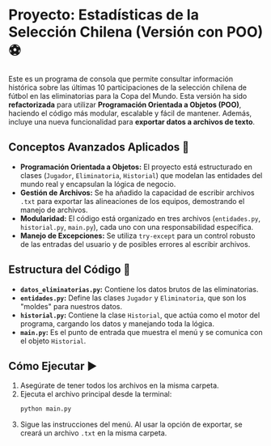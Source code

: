 # Proyecto: Estadísticas de la Selección Chilena (Versión con POO) ⚽
Este es un programa de consola que permite consultar información histórica sobre las últimas 10 participaciones de la selección chilena de fútbol en las eliminatorias para la Copa del Mundo.
Esta versión ha sido **refactorizada** para utilizar **Programación Orientada a Objetos (POO)**, haciendo el código más modular, escalable y fácil de mantener. Además, incluye una nueva funcionalidad para **exportar datos a archivos de texto**.

## Conceptos Avanzados Aplicados 🚀

* **Programación Orientada a Objetos:** El proyecto está estructurado en clases (`Jugador`, `Eliminatoria`, `Historial`) que modelan las entidades del mundo real y encapsulan la lógica de negocio.
* **Gestión de Archivos:** Se ha añadido la capacidad de escribir archivos `.txt` para exportar las alineaciones de los equipos, demostrando el manejo de archivos.
* **Modularidad:** El código está organizado en tres archivos (`entidades.py`, `historial.py`, `main.py`), cada uno con una responsabilidad específica.
* **Manejo de Excepciones:** Se utiliza `try-except` para un control robusto de las entradas del usuario y de posibles errores al escribir archivos.

## Estructura del Código 📂

* **`datos_eliminatorias.py`:** Contiene los datos brutos de las eliminatorias.
* **`entidades.py`:** Define las clases `Jugador` y `Eliminatoria`, que son los "moldes" para nuestros datos.
* **`historial.py`:** Contiene la clase `Historial`, que actúa como el motor del programa, cargando los datos y manejando toda la lógica.
* **`main.py`:** Es el punto de entrada que muestra el menú y se comunica con el objeto `Historial`.

## Cómo Ejecutar ▶️

1.  Asegúrate de tener todos los archivos en la misma carpeta.
2.  Ejecuta el archivo principal desde la terminal:
    ```bash
    python main.py
    ```
3.  Sigue las instrucciones del menú. Al usar la opción de exportar, se creará un archivo `.txt` en la misma carpeta.
